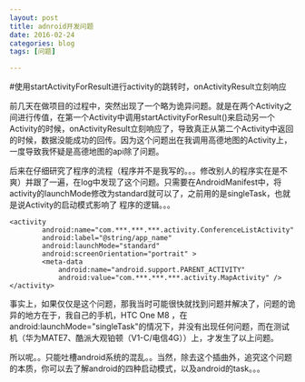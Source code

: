 ```yaml
---
layout: post
title: adnroid开发问题
date: 2016-02-24
categories: blog
tags: [问题]

---
```

#使用startActivityForResult进行activity的跳转时，onActivityResult立刻响应

前几天在做项目的过程中，突然出现了一个略为诡异问题。就是在两个Activity之间进行传值，在第一个Activity中调用startActivityForResult()来启动另一个Activity的时候，onActivityResult立刻响应了，导致真正从第二个Activity中返回的时候，数据没能成功的回传。因为这个问题出在我调用高德地图的Activity上，一度导致我怀疑是高德地图的api除了问题。

后来在仔细研究了程序的流程（程序并不是我写的。。。修改别人的程序实在是不爽）并跟了一遍，在log中发现了这个问题。只需要在AndroidManifest中，将activity的launchMode修改为standard就可以了，之前用的是singleTask，也就是说Activity的启动模式影响了
程序的逻辑。。。

	<activity
            android:name="com.***.***.***.activity.ConferenceListActivity"
            android:label="@string/app_name"
            android:launchMode="standard"
            android:screenOrientation="portrait" >
            <meta-data
                android:name="android.support.PARENT_ACTIVITY"
                android:value="com.***.***.***.activity.MapActivity" />
    </activity>
事实上，如果仅仅是这个问题，那我当时可能很快就找到问题并解决了，问题的诡异的地方在于，我自己的手机，HTC One M8 ，在android:launchMode="singleTask"的情况下，并没有出现任何问题，而在测试机（华为MATE7、酷派大观铂顿（V1-C/电信4G））上，才发生了以上问题。

所以呢。。只能吐槽android系统的混乱。。当然，除去这个插曲外，追究这个问题的本质，你可以去了解android的四种启动模式，以及android的task。。。